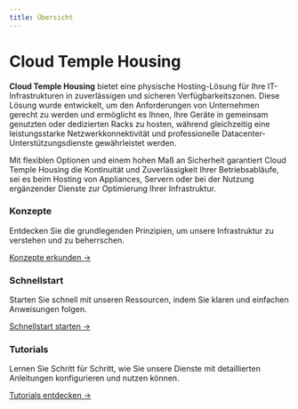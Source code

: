 ```yaml
---
title: Übersicht
---
```


# Cloud Temple Housing

**Cloud Temple Housing** bietet eine physische Hosting-Lösung für Ihre IT-Infrastrukturen in zuverlässigen und sicheren Verfügbarkeitszonen. Diese Lösung wurde entwickelt, um den Anforderungen von Unternehmen gerecht zu werden und ermöglicht es Ihnen, Ihre Geräte in gemeinsam genutzten oder dedizierten Racks zu hosten, während gleichzeitig eine leistungsstarke Netzwerkkonnektivität und professionelle Datacenter-Unterstützungsdienste gewährleistet werden.

Mit flexiblen Optionen und einem hohen Maß an Sicherheit garantiert Cloud Temple Housing die Kontinuität und Zuverlässigkeit Ihrer Betriebsabläufe, sei es beim Hosting von Appliances, Servern oder bei der Nutzung ergänzender Dienste zur Optimierung Ihrer Infrastruktur.

<div class="card-grid">
  <div class="card">
    <h3>Konzepte</h3>
    <p>Entdecken Sie die grundlegenden Prinzipien, um unsere Infrastruktur zu verstehen und zu beherrschen.</p>
    <a href="housing/concepts" class="card-link">Konzepte erkunden &rarr;</a>
  </div>
  <div class="card">
    <h3>Schnellstart</h3>
    <p>Starten Sie schnell mit unseren Ressourcen, indem Sie klaren und einfachen Anweisungen folgen.</p>
    <a href="housing/quickstart" class="card-link">Schnellstart starten &rarr;</a>
  </div>
    <div class="card">
    <h3>Tutorials</h3>
    <p>Lernen Sie Schritt für Schritt, wie Sie unsere Dienste mit detaillierten Anleitungen konfigurieren und nutzen können.</p>
    <a href="housing/tutorials" class="card-link">Tutorials entdecken &rarr;</a>
  </div>
</div>
